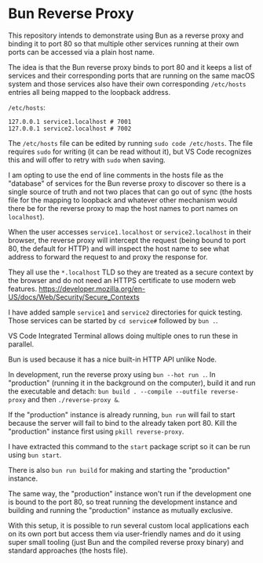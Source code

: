 # Bun Reverse Proxy

This repository intends to demonstrate using Bun as a reverse proxy and binding
it to port 80 so that multiple other services running at their own ports can be
accessed via a plain host name.

The idea is that the Bun reverse proxy binds to port 80 and it keeps a list of
services and their corresponding ports that are running on the same macOS system
and those services also have their own corresponding `/etc/hosts` entries all
being mapped to the loopback address.

`/etc/hosts`:
```
127.0.0.1 service1.localhost # 7001
127.0.0.1 service2.localhost # 7002
```

The `/etc/hosts` file can be edited by running `sudo code /etc/hosts`.
The file requires `sudo` for writing (it can be read without it), but VS Code
recognizes this and will offer to retry with `sudo` when saving.

I am opting to use the end of line comments in the hosts file as the "database"
of services for the Bun reverse proxy to discover so there is a single source of
truth and not two places that can go out of sync (the hosts file for the mapping
to loopback and whatever other mechanism would there be for the reverse proxy to
map the host names to port names on `localhost`).

When the user accesses `service1.localhost` or `service2.localhost` in their
browser, the reverse proxy will intercept the request (being bound to port 80,
the default for HTTP) and will inspect the host name to see what address to
forward the request to and proxy the response for.

They all use the `*.localhost` TLD so they are treated as a secure context by
the browser and do not need an HTTPS certificate to use modern web features.
https://developer.mozilla.org/en-US/docs/Web/Security/Secure_Contexts

I have added sample `service1` and `service2` directories for quick testing.
Those services can be started by `cd service#` followed by `bun .`.

VS Code Integrated Terminal allows doing multiple ones to run these in parallel.

Bun is used because it has a nice built-in HTTP API unlike Node.

In development, run the reverse proxy using `bun --hot run .`.
In "production" (running it in the background on the computer), build it and run
the executable and detach: `bun build . --compile --outfile reverse-proxy` and
then `./reverse-proxy &`.

If the "production" instance is already running, `bun run` will fail to start
because the server will fail to bind to the already taken port 80.
Kill the "production" instance first using `pkill reverse-proxy`.

I have extracted this command to the `start` package script so it can be run
using `bun start`.

There is also `bun run build` for making and starting the "production" instance.

The same way, the "production" instance won't run if the development one is
bound to the port 80, so treat running the development instance and building and
running the "production" instance as mutually exclusive.

With this setup, it is possible to run several custom local applications each on
its own port but access them via user-friendly names and do it using super small
tooling (just Bun and the compiled reverse proxy binary) and standard approaches
(the hosts file).
